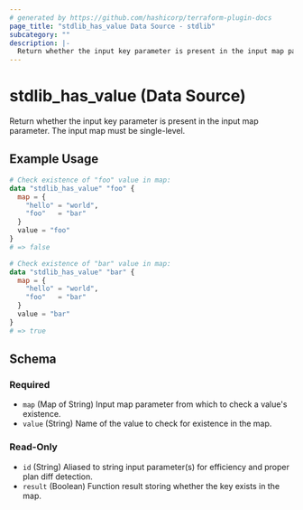 ```yaml
---
# generated by https://github.com/hashicorp/terraform-plugin-docs
page_title: "stdlib_has_value Data Source - stdlib"
subcategory: ""
description: |-
  Return whether the input key parameter is present in the input map parameter. The input map must be single-level.
---
```


# stdlib_has_value (Data Source)

Return whether the input key parameter is present in the input map parameter. The input map must be single-level.

## Example Usage

```terraform
# Check existence of "foo" value in map:
data "stdlib_has_value" "foo" {
  map = {
    "hello" = "world",
    "foo"   = "bar"
  }
  value = "foo"
}
# => false

# Check existence of "bar" value in map:
data "stdlib_has_value" "bar" {
  map = {
    "hello" = "world",
    "foo"   = "bar"
  }
  value = "bar"
}
# => true
```

<!-- schema generated by tfplugindocs -->
## Schema

### Required

- `map` (Map of String) Input map parameter from which to check a value's existence.
- `value` (String) Name of the value to check for existence in the map.

### Read-Only

- `id` (String) Aliased to string input parameter(s) for efficiency and proper plan diff detection.
- `result` (Boolean) Function result storing whether the key exists in the map.
